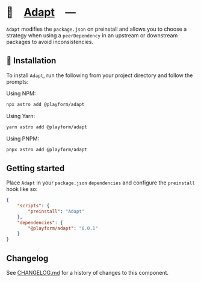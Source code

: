 # 🔌 [Adapt] —

`Adapt` modifies the `package.json` on preinstall and allows you to choose a
strategy when using a `peerDependency` in an upstream or downstream packages to
avoid inconsistencies.

## 🚀 Installation

To install `Adapt`, run the following from your project directory and follow the
prompts:

Using NPM:

```sh
npx astro add @playform/adapt
```

Using Yarn:

```sh
yarn astro add @playform/adapt
```

Using PNPM:

```sh
pnpx astro add @playform/adapt
```

## Getting started

Place `Adapt` in your `package.json` `dependencies` and configure the
`preinstall` hook like so:

```json
{
	"scripts": {
		"preinstall": "Adapt"
	},
	"dependencies": {
		"@playform/adapt": "0.0.1"
	}
}
```

[Adapt]: https://npmjs.org/@playform/adapt

## Changelog

See [CHANGELOG.md](CHANGELOG.md) for a history of changes to this component.
